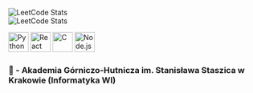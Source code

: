 ![LeetCode Stats](https://www.readmecodegen.com/api/leetcode-stats/bkrol000?theme=dark&acceptance=false&reputation=false&template=minimal) <br/>
![LeetCode Stats](https://leet-code-banner.onrender.com/api/svg/bkrol000) <br/>

<p>
  <img src="https://cdn.jsdelivr.net/gh/devicons/devicon/icons/python/python-original.svg" alt="Python" width="40"/>
  <img src="https://cdn.jsdelivr.net/gh/devicons/devicon/icons/react/react-original.svg" alt="React" width="40"/>
  <img src="https://cdn.jsdelivr.net/gh/devicons/devicon/icons/c/c-original.svg" alt="C" width="40"/>
  <img src="https://cdn.jsdelivr.net/gh/devicons/devicon/icons/nodejs/nodejs-original.svg" alt="Node.js" width="40"/>
</p>

### **🏫 - Akademia Górniczo-Hutnicza im. Stanisława Staszica w Krakowie (Informatyka WI)**
